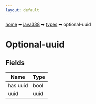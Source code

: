 ```yaml
---
layout: default
---
```


[home](/) ➡ [java338](/protocol/java338) ➡ [types](/protocol/java338/types) ➡ optional-uuid

# Optional-uuid

## Fields

Name | Type
---|---
has uuid | bool
uuid | uuid

